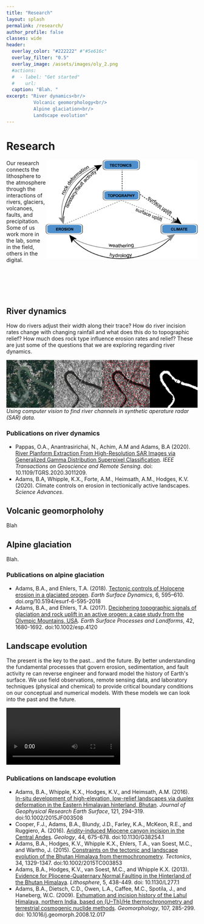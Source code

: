 ```yaml
---
title: "Research"
layout: splash
permalink: /research/
author_profile: false
classes: wide
header:
  overlay_color: "#222222" #"#5e616c"
  overlay_filter: "0.5"
  overlay_image: /assets/images/oly_2.png
  #actions:
  #  - label: "Get started"
  #    url: 
  caption: "Blah. "
excerpt: "River dynamics<br/>
          Volcanic geomorphology<br/>
          Alpine glaciation<br/>
          Landscape evolution"
---
```


# Research

<img align="right" src="/assets/images/cycle_5.png" alt="Evolve" width="400px" >

Our research connects the lithosphere to the atmosphere through the interactions of rivers, glaciers, volcanoes, faults, and precipitation.<br/>
Some of us work more in the lab, some in the field, others in the digital.<br/><br/><br/><br/><br/><br/>

## River dynamics

How do rivers adjust their width along their trace? How do river incision rates change with changing rainfall and what does this do to topographic relief? How much does rock type influence erosion rates and relief? These are just some of the questions that we are exploring regarding river dynamics.

<img align="middle" src="/assets/images/smart_rivers.png" alt="River" width="700px"> <br/>
*Using computer vision to find river channels in synthetic aperature radar (SAR) data.*

### Publications on river dynamics

* Pappas, O.A., Anantrasirichai, N., Achim, A.M and Adams, B.A (2020). [River Planform Extraction From High-Resolution SAR Images via Generalized Gamma Distribution Superpixel Classification](https://ieeexplore.ieee.org/abstract/document/9163087). *IEEE Transactions on Geoscience and Remote Sensing*. doi: 10.1109/TGRS.2020.3011209.
* Adams, B.A, Whipple, K.X., Forte, A.M., Heimsath, A.M., Hodges, K.V. (2020). Climate controls on erosion in tectionically active landscapes. *Science Advances*.

## Volcanic geomorpholohy

Blah

## Alpine glaciation

Blah.

### Publications on alpine glaciation
* Adams, B.A., and Ehlers, T.A. (2018). [Tectonic controls of Holocene erosion in a glaciated orogen](https://esurf.copernicus.org/articles/6/595/2018/). *Earth Surface Dynamics*, 6, 595–610. doi.org/10.5194/esurf-6-595-2018
* Adams, B.A., and Ehlers, T.A. (2017). [Deciphering topographic signals of glaciation and rock uplift in an active orogen: a case study from the Olympic Mountains, USA](https://onlinelibrary.wiley.com/doi/full/10.1002/esp.4120). *Earth Surface Processes and Landforms*, 42, 1680-1692. doi:10.1002/esp.4120

## Landscape evolution

The present is the key to the past... and the future. By better understanding the fundamental processes that govern erosion, sedimentation, and fault activity re can reverse engineer and forward model the history of Earth's surface. We use field observations, remote sensing data, and laboratory techniques (physical and chemical) to provide critical boundary conditions on our conceptual and numerical models. With these models we can look into the past and the future. 

<video controls autoplay loop>
  <source src="/assets/images/topo_big.mp4" type="video/mp4" width="600">
</video>

### Publications on landscape evolution
* Adams, B.A., Whipple, K.X., Hodges, K.V., and Heimsath, A.M. (2016). [In-situ development of high-elevation, low-relief landscapes via duplex deformation in the Eastern Himalayan hinterland, Bhutan](https://research-information.bris.ac.uk/files/123164553/Adams_etal_2016.pdf). *Journal of Geophysical Research Earth Surface*, 121, 294–319. doi:10.1002/2015JF003508
* Cooper, F.J., Adams, B.A., Blundy, J.D., Farley, K.A., McKeon, R.E., and Ruggiero, A. (2016). [Aridity-induced Miocene canyon incision in the Central Andes](https://research-information.bris.ac.uk/files/91010307/Cooper_Geology_2016.pdf). *Geology*, 44, 675-678. doi:10.1130/G38254.1
* Adams, B.A., Hodges, K.V., Whipple K.X., Ehlers, T.A., van Soest, M.C., and Wartho, J. (2015). [Constraints on the tectonic and landscape evolution of the Bhutan Himalaya from thermochronometry](https://agupubs.onlinelibrary.wiley.com/doi/full/10.1002/2015TC003853). *Tectonics*, 34, 1329-1347. doi:10.1002/2015TC003853
* Adams, B.A., Hodges, K.V., van Soest, M.C., and Whipple K.X. (2013). [Evidence for Pliocene-Quaternary Normal Faulting in the Hinterland of the Bhutan Himalaya](https://pubs.geoscienceworld.org/lithosphere/article-lookup/5/4/438). *Lithosphere*, 5, 438-449. doi: 10.1130/L277.1
* Adams, B.A., Dietsch, C.D., Owen, L.A., Caffee, M.C., Spotila, J., and Haneberg, W.C. (2009). [Exhumation and incision history of the Lahul Himalaya, northern India, based on (U–Th)/He thermochronometry and terrestrial cosmogenic nuclide methods](https://www.sciencedirect.com/science/article/pii/S0169555X08005539). *Geomorphology*, 107, 285-299. doi: 10.1016/j.geomorph.2008.12.017
